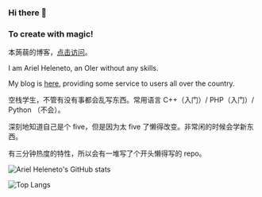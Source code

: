 ### Hi there 👋

### To create with magic!

本蒟蒻的博客，[点击访问](https://www.ariels.xyz)。

I am Ariel Heleneto, an OIer without any skills.

My blog is [here](https://www.ariels.xyz), providing some service to users all over the country.

空栈学生，不管有没有事都会乱写东西。常用语言 C++（入门）/ PHP（入门）/ Python （不会）。

深刻地知道自己是个 five，但是因为太 five 了懒得改变。非常闲的时候会学新东西。

有三分钟热度的特性，所以会有一堆写了个开头懒得写的 repo。

![Ariel Heleneto's GitHub stats](https://github-readme-stats.vercel.app/api?username=ArielHeleneto)

![Top Langs](https://github-readme-stats.vercel.app/api/top-langs/?username=ArielHeleneto)

